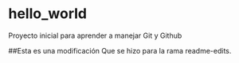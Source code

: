 # hello_world
Proyecto inicial para aprender a manejar Git y Github

##Esta es una modificación 
Que se hizo para la rama readme-edits.
